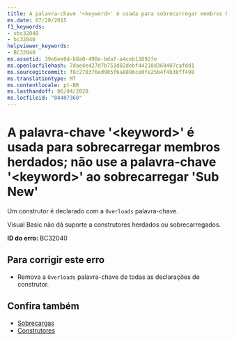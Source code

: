 ```yaml
---
title: A palavra-chave '<keyword>' é usada para sobrecarregar membros herdados; não use a palavra-chave '<keyword>' ao sobrecarregar 'Sub New'
ms.date: 07/20/2015
f1_keywords:
- vbc32040
- bc32040
helpviewer_keywords:
- BC32040
ms.assetid: 39e6ee0d-b8a0-498e-bdaf-a4ceb13892fe
ms.openlocfilehash: 7dae4e427d7b751d82debf44218d368407cafdd1
ms.sourcegitcommit: f8c270376ed905f6a8896ce0fe25b4f4b38ff498
ms.translationtype: MT
ms.contentlocale: pt-BR
ms.lasthandoff: 06/04/2020
ms.locfileid: "84407360"
---
```

# <a name="the-keyword-keyword-is-used-to-overload-inherited-members-do-not-use-the-keyword-keyword-when-overloading-sub-new"></a>A palavra-chave '\<keyword>' é usada para sobrecarregar membros herdados; não use a palavra-chave '\<keyword>' ao sobrecarregar 'Sub New'
Um construtor é declarado com a `Overloads` palavra-chave.  
  
 Visual Basic não dá suporte a construtores herdados ou sobrecarregados.  
  
 **ID do erro:** BC32040  
  
## <a name="to-correct-this-error"></a>Para corrigir este erro  
  
- Remova a `Overloads` palavra-chave de todas as declarações de construtor.  
  
## <a name="see-also"></a>Confira também

- [Sobrecargas](../language-reference/modifiers/overloads.md)
- [Construtores](../programming-guide/concepts/object-oriented-programming.md#constructors)

